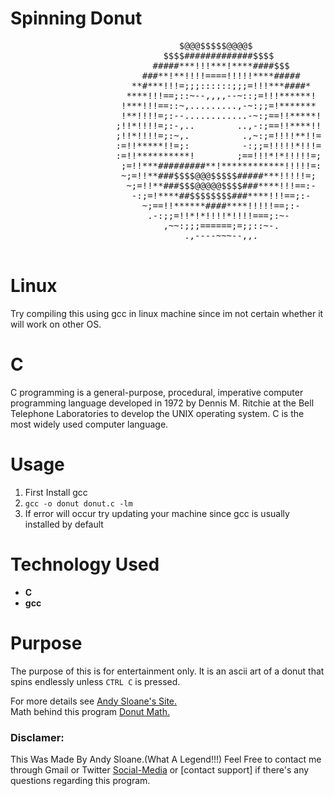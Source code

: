 #  Spinning Donut
<pre>
                                $@@@$$$$$@@@@$                                
                             $$$$#############$$$$                             
                           #####***!!!***!****####$$$                          
                         ###**!**!!!!====!!!!!****#####                        
                       **#***!!!=;;;::::::;;;=!!!***####*                      
                      ****!!!==;::~--,,,,--~::;=!!!******!                     
                     !***!!!==::~,.........,-~:;;=!*******                     
                     !**!!!!=;:--............-~:;==!!*****!                    
                    ;!!*!!!!=;:-,..        ..,-:;==!!****!!                    
                    ;!!*!!!!=;:~,.          .,~:;=!!!!**!!=                    
                    :=!!*****!!=;:          -:;;=!!!!!*!!!=                    
                    :=!!**********!        ;==!!!*!*!!!!!=;                    
                     ;=!!***#########**!************!!!!!=:                    
                     ~;=!!**###$$$$@@@$$$$$#####***!!!!!=;                     
                      ~;=!!**###$$$@@@@@$$$$###****!!!==:-                     
                       -:;=!****##$$$$$$$$###****!!!==;:-                      
                         ~;==!!******####****!!!!!==;:-                        
                          .-:;;=!!*!*!!!!*!!!!===;:~-                          
                             ,~~:;;;======;=;;::~-.                            
                                 .,----~~~--,,.                                

</pre>

# Linux
Try compiling this using gcc in linux machine since im not certain whether it will work on other OS.

# C
C programming is a general-purpose, procedural, imperative computer programming language developed in 1972 by Dennis M. Ritchie at the Bell Telephone Laboratories to develop the UNIX operating system. C is the most widely used computer language.

# Usage
1. First Install gcc
1. ``gcc -o donut donut.c -lm`` 
1. If error will occur try updating your machine since gcc is usually installed by default

# Technology Used
* **C**
* **gcc**

# Purpose
The purpose of this is for entertainment only.
It is an ascii art of a donut that spins endlessly unless ```CTRL C``` is pressed.

For more details see [Andy Sloane's Site.](https://www.a1k0n.net/) <br>
Math behind this program [Donut Math.](https://www.a1k0n.net/2011/07/20/donut-math.html)

### Disclamer:
This Was Made By Andy Sloane.(What A Legend!!!)
Feel Free to contact me through Gmail or Twitter [Social-Media](https://twitter.com/elitefonder) or [contact support] if there's any questions regarding this program.

